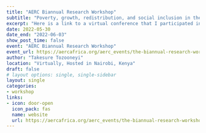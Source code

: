 ```yaml
---
title: "AERC Biannual Research Workshop"
subtitle: "Poverty, growth, redistribution, and social inclusion in the time of Covid-19"
excerpt: "Here is a link to a virtual conference that I participated in Nairobi, Kenya".
date: 2022-05-30
date_end: "2022-06-03"
show_post_time: false
event: "AERC Biannual Research Workshop"
event_url: https://aercafrica.org/aerc_events/the-biannual-research-workshop-plenary-session-2022/
author: "Takesure Tozooneyi"
location: "Virtually, Hosted in Nairobi, Kenya"
draft: false
# layout options: single, single-sidebar
layout: single
categories:
- workshop
links:
- icon: door-open
  icon_pack: fas
  name: website
  url: https://aercafrica.org/aerc_events/the-biannual-research-workshop-plenary-session-2022/
---
```


